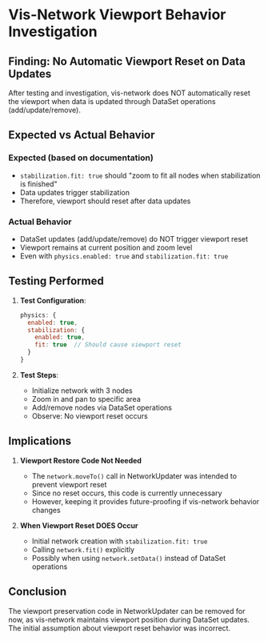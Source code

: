 # Vis-Network Viewport Behavior Investigation

## Finding: No Automatic Viewport Reset on Data Updates

After testing and investigation, vis-network does NOT automatically reset the viewport when data is updated through DataSet operations (add/update/remove).

## Expected vs Actual Behavior

### Expected (based on documentation)
- `stabilization.fit: true` should "zoom to fit all nodes when stabilization is finished"
- Data updates trigger stabilization
- Therefore, viewport should reset after data updates

### Actual Behavior
- DataSet updates (add/update/remove) do NOT trigger viewport reset
- Viewport remains at current position and zoom level
- Even with `physics.enabled: true` and `stabilization.fit: true`

## Testing Performed

1. **Test Configuration**:
   ```javascript
   physics: {
     enabled: true,
     stabilization: {
       enabled: true,
       fit: true  // Should cause viewport reset
     }
   }
   ```

2. **Test Steps**:
   - Initialize network with 3 nodes
   - Zoom in and pan to specific area
   - Add/remove nodes via DataSet operations
   - Observe: No viewport reset occurs

## Implications

1. **Viewport Restore Code Not Needed**
   - The `network.moveTo()` call in NetworkUpdater was intended to prevent viewport reset
   - Since no reset occurs, this code is currently unnecessary
   - However, keeping it provides future-proofing if vis-network behavior changes

2. **When Viewport Reset DOES Occur**
   - Initial network creation with `stabilization.fit: true`
   - Calling `network.fit()` explicitly
   - Possibly when using `network.setData()` instead of DataSet operations

## Conclusion

The viewport preservation code in NetworkUpdater can be removed for now, as vis-network maintains viewport position during DataSet updates. The initial assumption about viewport reset behavior was incorrect.